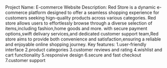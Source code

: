 Project Name: E-commerce Website Description: Red Store is a dynamic e-commerce platform designed to offer a seamless shopping experience for customers seeking hign-quality products across various categories. Red store allows users to effortlessly browse through a diverse selection of items,including fashion,home goods and more. with secure payment options,swift delivary services,and dedicated customer support team,Red store aims to provide both convenience and satisfaction,ensuring a reliable and enjoyable online shopping journey. Key features: 1.user-friendly interface 2.product categories 3.customer reviews and rating 4.wishlist and cart functionality 5.responsive design 6.secure and fast checkout 7.customer support
